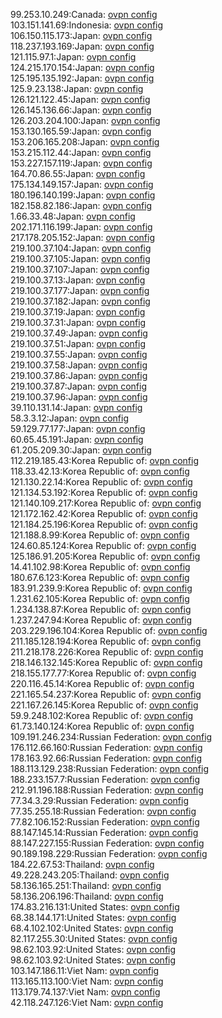99.253.10.249:Canada: [ovpn config](vpn/99_253_10_249.ovpn)  
103.151.141.69:Indonesia: [ovpn config](vpn/103_151_141_69.ovpn)  
106.150.115.173:Japan: [ovpn config](vpn/106_150_115_173.ovpn)  
118.237.193.169:Japan: [ovpn config](vpn/118_237_193_169.ovpn)  
121.115.97.1:Japan: [ovpn config](vpn/121_115_97_1.ovpn)  
124.215.170.154:Japan: [ovpn config](vpn/124_215_170_154.ovpn)  
125.195.135.192:Japan: [ovpn config](vpn/125_195_135_192.ovpn)  
125.9.23.138:Japan: [ovpn config](vpn/125_9_23_138.ovpn)  
126.121.122.45:Japan: [ovpn config](vpn/126_121_122_45.ovpn)  
126.145.136.66:Japan: [ovpn config](vpn/126_145_136_66.ovpn)  
126.203.204.100:Japan: [ovpn config](vpn/126_203_204_100.ovpn)  
153.130.165.59:Japan: [ovpn config](vpn/153_130_165_59.ovpn)  
153.206.165.208:Japan: [ovpn config](vpn/153_206_165_208.ovpn)  
153.215.112.44:Japan: [ovpn config](vpn/153_215_112_44.ovpn)  
153.227.157.119:Japan: [ovpn config](vpn/153_227_157_119.ovpn)  
164.70.86.55:Japan: [ovpn config](vpn/164_70_86_55.ovpn)  
175.134.149.157:Japan: [ovpn config](vpn/175_134_149_157.ovpn)  
180.196.140.199:Japan: [ovpn config](vpn/180_196_140_199.ovpn)  
182.158.82.186:Japan: [ovpn config](vpn/182_158_82_186.ovpn)  
1.66.33.48:Japan: [ovpn config](vpn/1_66_33_48.ovpn)  
202.171.116.199:Japan: [ovpn config](vpn/202_171_116_199.ovpn)  
217.178.205.152:Japan: [ovpn config](vpn/217_178_205_152.ovpn)  
219.100.37.104:Japan: [ovpn config](vpn/219_100_37_104.ovpn)  
219.100.37.105:Japan: [ovpn config](vpn/219_100_37_105.ovpn)  
219.100.37.107:Japan: [ovpn config](vpn/219_100_37_107.ovpn)  
219.100.37.13:Japan: [ovpn config](vpn/219_100_37_13.ovpn)  
219.100.37.177:Japan: [ovpn config](vpn/219_100_37_177.ovpn)  
219.100.37.182:Japan: [ovpn config](vpn/219_100_37_182.ovpn)  
219.100.37.19:Japan: [ovpn config](vpn/219_100_37_19.ovpn)  
219.100.37.31:Japan: [ovpn config](vpn/219_100_37_31.ovpn)  
219.100.37.49:Japan: [ovpn config](vpn/219_100_37_49.ovpn)  
219.100.37.51:Japan: [ovpn config](vpn/219_100_37_51.ovpn)  
219.100.37.55:Japan: [ovpn config](vpn/219_100_37_55.ovpn)  
219.100.37.58:Japan: [ovpn config](vpn/219_100_37_58.ovpn)  
219.100.37.86:Japan: [ovpn config](vpn/219_100_37_86.ovpn)  
219.100.37.87:Japan: [ovpn config](vpn/219_100_37_87.ovpn)  
219.100.37.96:Japan: [ovpn config](vpn/219_100_37_96.ovpn)  
39.110.131.14:Japan: [ovpn config](vpn/39_110_131_14.ovpn)  
58.3.3.12:Japan: [ovpn config](vpn/58_3_3_12.ovpn)  
59.129.77.177:Japan: [ovpn config](vpn/59_129_77_177.ovpn)  
60.65.45.191:Japan: [ovpn config](vpn/60_65_45_191.ovpn)  
61.205.209.30:Japan: [ovpn config](vpn/61_205_209_30.ovpn)  
112.219.185.43:Korea Republic of: [ovpn config](vpn/112_219_185_43.ovpn)  
118.33.42.13:Korea Republic of: [ovpn config](vpn/118_33_42_13.ovpn)  
121.130.22.14:Korea Republic of: [ovpn config](vpn/121_130_22_14.ovpn)  
121.134.53.192:Korea Republic of: [ovpn config](vpn/121_134_53_192.ovpn)  
121.140.109.217:Korea Republic of: [ovpn config](vpn/121_140_109_217.ovpn)  
121.172.162.42:Korea Republic of: [ovpn config](vpn/121_172_162_42.ovpn)  
121.184.25.196:Korea Republic of: [ovpn config](vpn/121_184_25_196.ovpn)  
121.188.8.99:Korea Republic of: [ovpn config](vpn/121_188_8_99.ovpn)  
124.60.85.124:Korea Republic of: [ovpn config](vpn/124_60_85_124.ovpn)  
125.186.91.205:Korea Republic of: [ovpn config](vpn/125_186_91_205.ovpn)  
14.41.102.98:Korea Republic of: [ovpn config](vpn/14_41_102_98.ovpn)  
180.67.6.123:Korea Republic of: [ovpn config](vpn/180_67_6_123.ovpn)  
183.91.239.9:Korea Republic of: [ovpn config](vpn/183_91_239_9.ovpn)  
1.231.62.105:Korea Republic of: [ovpn config](vpn/1_231_62_105.ovpn)  
1.234.138.87:Korea Republic of: [ovpn config](vpn/1_234_138_87.ovpn)  
1.237.247.94:Korea Republic of: [ovpn config](vpn/1_237_247_94.ovpn)  
203.229.196.104:Korea Republic of: [ovpn config](vpn/203_229_196_104.ovpn)  
211.185.128.194:Korea Republic of: [ovpn config](vpn/211_185_128_194.ovpn)  
211.218.178.226:Korea Republic of: [ovpn config](vpn/211_218_178_226.ovpn)  
218.146.132.145:Korea Republic of: [ovpn config](vpn/218_146_132_145.ovpn)  
218.155.177.77:Korea Republic of: [ovpn config](vpn/218_155_177_77.ovpn)  
220.116.45.14:Korea Republic of: [ovpn config](vpn/220_116_45_14.ovpn)  
221.165.54.237:Korea Republic of: [ovpn config](vpn/221_165_54_237.ovpn)  
221.167.26.145:Korea Republic of: [ovpn config](vpn/221_167_26_145.ovpn)  
59.9.248.102:Korea Republic of: [ovpn config](vpn/59_9_248_102.ovpn)  
61.73.140.124:Korea Republic of: [ovpn config](vpn/61_73_140_124.ovpn)  
109.191.246.234:Russian Federation: [ovpn config](vpn/109_191_246_234.ovpn)  
176.112.66.160:Russian Federation: [ovpn config](vpn/176_112_66_160.ovpn)  
178.163.92.66:Russian Federation: [ovpn config](vpn/178_163_92_66.ovpn)  
188.113.129.238:Russian Federation: [ovpn config](vpn/188_113_129_238.ovpn)  
188.233.157.7:Russian Federation: [ovpn config](vpn/188_233_157_7.ovpn)  
212.91.196.188:Russian Federation: [ovpn config](vpn/212_91_196_188.ovpn)  
77.34.3.29:Russian Federation: [ovpn config](vpn/77_34_3_29.ovpn)  
77.35.255.18:Russian Federation: [ovpn config](vpn/77_35_255_18.ovpn)  
77.82.106.152:Russian Federation: [ovpn config](vpn/77_82_106_152.ovpn)  
88.147.145.14:Russian Federation: [ovpn config](vpn/88_147_145_14.ovpn)  
88.147.227.155:Russian Federation: [ovpn config](vpn/88_147_227_155.ovpn)  
90.189.198.229:Russian Federation: [ovpn config](vpn/90_189_198_229.ovpn)  
184.22.67.53:Thailand: [ovpn config](vpn/184_22_67_53.ovpn)  
49.228.243.205:Thailand: [ovpn config](vpn/49_228_243_205.ovpn)  
58.136.165.251:Thailand: [ovpn config](vpn/58_136_165_251.ovpn)  
58.136.206.196:Thailand: [ovpn config](vpn/58_136_206_196.ovpn)  
174.83.216.131:United States: [ovpn config](vpn/174_83_216_131.ovpn)  
68.38.144.171:United States: [ovpn config](vpn/68_38_144_171.ovpn)  
68.4.102.102:United States: [ovpn config](vpn/68_4_102_102.ovpn)  
82.117.255.30:United States: [ovpn config](vpn/82_117_255_30.ovpn)  
98.62.103.92:United States: [ovpn config](vpn/98_62_103_92.ovpn)  
98.62.103.92:United States: [ovpn config](vpn/98_62_103_92.ovpn)  
103.147.186.11:Viet Nam: [ovpn config](vpn/103_147_186_11.ovpn)  
113.165.113.100:Viet Nam: [ovpn config](vpn/113_165_113_100.ovpn)  
113.179.74.137:Viet Nam: [ovpn config](vpn/113_179_74_137.ovpn)  
42.118.247.126:Viet Nam: [ovpn config](vpn/42_118_247_126.ovpn)  
